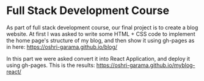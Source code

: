 # Full Stack Development Course

As part of full stack development course, our final project is to create a blog website.
At first I was asked to write some HTML + CSS code to implement the home page's structure of my blog, and then show it using gh-pages as in here:
https://oshri-garama.github.io/blog/

In this part we were asked convert it into React Application, and deploy it using gh-pages.
This is the results:
https://oshri-garama.github.io/myblog-react/
